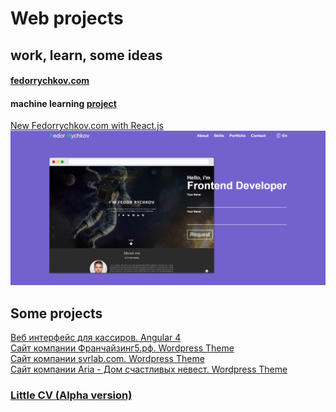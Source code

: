 # Web projects 
## work, learn, some ideas
#### [fedorrychkov.com](https://fedorrychkov.com/)
#### machine learning [project](https://github.com/Fedorrychkov/EmotionRecognition)

[New Fedorrychkov.com with React.js](https://github.com/Fedorrychkov/WebApps/tree/master/internal/fedor/) ![new fedorrychkov.com](fbg.png)

## Some projects
[Веб интерфейс для кассиров. Angular 4](https://github.com/Fedorrychkov/WebApps/tree/master/MyWork/WebApps/game-cashier-web-ng) <br>
[Сайт компании Франчайзинг5.рф. Wordpress Theme](https://github.com/Fedorrychkov/WebApps/tree/master/MyWork/WebApps/franchising5-wordpress) <br>
[Сайт компании svrlab.com. Wordpress Theme](https://github.com/Fedorrychkov/WebApps/tree/master/MyWork/WebApps/svrlab-wordpress) <br>
[Сайт компании Aria - Дом счастливых невест. Wordpress Theme](https://github.com/Fedorrychkov/WebApps/tree/master/MyWork/WebApps/aria-wordpress) <br>

### [Little CV (Alpha version)](https://github.com/Fedorrychkov/WebApps/tree/master/CV/)